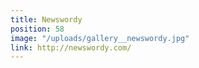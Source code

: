 ```yaml
---
title: Newswordy
position: 58
image: "/uploads/gallery__newswordy.jpg"
link: http://newswordy.com/
---
```


